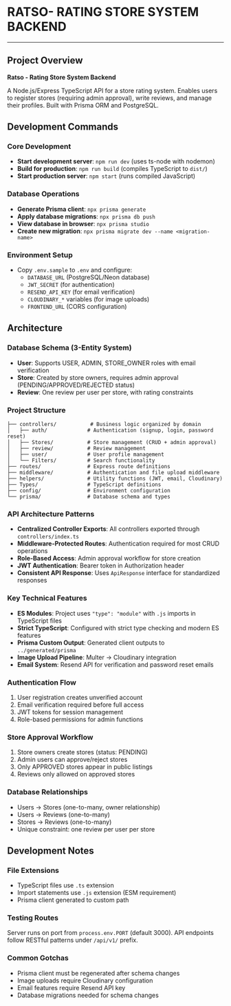 # RATSO- RATING STORE SYSTEM BACKEND

--------------------------------------------------------------------------------

## Project Overview

**Ratso - Rating Store System Backend**

A Node.js/Express TypeScript API for a store rating system. Enables users to register stores (requiring admin approval), write reviews, and manage their profiles. Built with Prisma ORM and PostgreSQL.

## Development Commands

### Core Development
- **Start development server**: `npm run dev` (uses ts-node with nodemon)
- **Build for production**: `npm run build` (compiles TypeScript to `dist/`)
- **Start production server**: `npm start` (runs compiled JavaScript)

### Database Operations
- **Generate Prisma client**: `npx prisma generate`
- **Apply database migrations**: `npx prisma db push`
- **View database in browser**: `npx prisma studio`
- **Create new migration**: `npx prisma migrate dev --name <migration-name>`

### Environment Setup
- Copy `.env.sample` to `.env` and configure:
  - `DATABASE_URL` (PostgreSQL/Neon database)
  - `JWT_SECRET` (for authentication)
  - `RESEND_API_KEY` (for email verification)
  - `CLOUDINARY_*` variables (for image uploads)
  - `FRONTEND_URL` (CORS configuration)

## Architecture

### Database Schema (3-Entity System)
- **User**: Supports USER, ADMIN, STORE_OWNER roles with email verification
- **Store**: Created by store owners, requires admin approval (PENDING/APPROVED/REJECTED status)
- **Review**: One review per user per store, with rating constraints

### Project Structure
```
├── controllers/           # Business logic organized by domain
│   ├── auth/             # Authentication (signup, login, password reset)
│   ├── Stores/           # Store management (CRUD + admin approval)
│   ├── review/           # Review management 
│   ├── user/             # User profile management
│   └── Filters/          # Search functionality
├── routes/               # Express route definitions
├── middleware/           # Authentication and file upload middleware
├── helpers/              # Utility functions (JWT, email, Cloudinary)
├── Types/                # TypeScript definitions
├── config/               # Environment configuration
└── prisma/               # Database schema and types
```

### API Architecture Patterns
- **Centralized Controller Exports**: All controllers exported through `controllers/index.ts`
- **Middleware-Protected Routes**: Authentication required for most CRUD operations
- **Role-Based Access**: Admin approval workflow for store creation
- **JWT Authentication**: Bearer token in Authorization header
- **Consistent API Response**: Uses `ApiResponse` interface for standardized responses

### Key Technical Features
- **ES Modules**: Project uses `"type": "module"` with `.js` imports in TypeScript files
- **Strict TypeScript**: Configured with strict type checking and modern ES features
- **Prisma Custom Output**: Generated client outputs to `../generated/prisma`
- **Image Upload Pipeline**: Multer → Cloudinary integration
- **Email System**: Resend API for verification and password reset emails

### Authentication Flow
1. User registration creates unverified account
2. Email verification required before full access
3. JWT tokens for session management
4. Role-based permissions for admin functions

### Store Approval Workflow
1. Store owners create stores (status: PENDING)
2. Admin users can approve/reject stores
3. Only APPROVED stores appear in public listings
4. Reviews only allowed on approved stores

### Database Relationships
- Users → Stores (one-to-many, owner relationship)
- Users → Reviews (one-to-many)
- Stores → Reviews (one-to-many)
- Unique constraint: one review per user per store

## Development Notes

### File Extensions
- TypeScript files use `.ts` extension
- Import statements use `.js` extension (ESM requirement)
- Prisma client generated to custom path

### Testing Routes
Server runs on port from `process.env.PORT` (default 3000). API endpoints follow RESTful patterns under `/api/v1/` prefix.

### Common Gotchas
- Prisma client must be regenerated after schema changes
- Image uploads require Cloudinary configuration
- Email features require Resend API key
- Database migrations needed for schema changes
